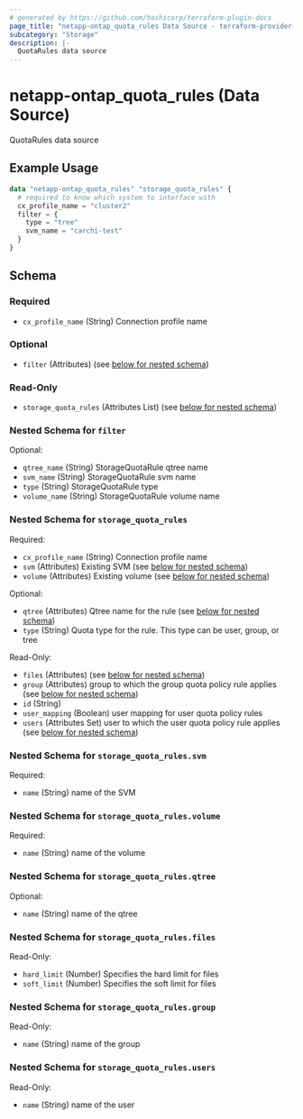 ```yaml
---
# generated by https://github.com/hashicorp/terraform-plugin-docs
page_title: "netapp-ontap_quota_rules Data Source - terraform-provider-netapp-ontap"
subcategory: "Storage"
description: |-
  QuotaRules data source
---
```


# netapp-ontap_quota_rules (Data Source)

QuotaRules data source

## Example Usage
```terraform
data "netapp-ontap_quota_rules" "storage_quota_rules" {
  # required to know which system to interface with
  cx_profile_name = "cluster2"
  filter = {
    type = "tree"
    svm_name = "carchi-test"
  }
}
```

<!-- schema generated by tfplugindocs -->
## Schema

### Required

- `cx_profile_name` (String) Connection profile name

### Optional

- `filter` (Attributes) (see [below for nested schema](#nestedatt--filter))

### Read-Only

- `storage_quota_rules` (Attributes List) (see [below for nested schema](#nestedatt--storage_quota_rules))

<a id="nestedatt--filter"></a>
### Nested Schema for `filter`

Optional:

- `qtree_name` (String) StorageQuotaRule qtree name
- `svm_name` (String) StorageQuotaRule svm name
- `type` (String) StorageQuotaRule type
- `volume_name` (String) StorageQuotaRule volume name


<a id="nestedatt--storage_quota_rules"></a>
### Nested Schema for `storage_quota_rules`

Required:

- `cx_profile_name` (String) Connection profile name
- `svm` (Attributes) Existing SVM (see [below for nested schema](#nestedatt--storage_quota_rules--svm))
- `volume` (Attributes) Existing volume (see [below for nested schema](#nestedatt--storage_quota_rules--volume))

Optional:

- `qtree` (Attributes) Qtree name for the rule (see [below for nested schema](#nestedatt--storage_quota_rules--qtree))
- `type` (String) Quota type for the rule. This type can be user, group, or tree

Read-Only:

- `files` (Attributes) (see [below for nested schema](#nestedatt--storage_quota_rules--files))
- `group` (Attributes) group to which the group quota policy rule applies (see [below for nested schema](#nestedatt--storage_quota_rules--group))
- `id` (String)
- `user_mapping` (Boolean) user mapping for user quota policy rules
- `users` (Attributes Set) user to which the user quota policy rule applies (see [below for nested schema](#nestedatt--storage_quota_rules--users))

<a id="nestedatt--storage_quota_rules--svm"></a>
### Nested Schema for `storage_quota_rules.svm`

Required:

- `name` (String) name of the SVM


<a id="nestedatt--storage_quota_rules--volume"></a>
### Nested Schema for `storage_quota_rules.volume`

Required:

- `name` (String) name of the volume


<a id="nestedatt--storage_quota_rules--qtree"></a>
### Nested Schema for `storage_quota_rules.qtree`

Optional:

- `name` (String) name of the qtree


<a id="nestedatt--storage_quota_rules--files"></a>
### Nested Schema for `storage_quota_rules.files`

Read-Only:

- `hard_limit` (Number) Specifies the hard limit for files
- `soft_limit` (Number) Specifies the soft limit for files


<a id="nestedatt--storage_quota_rules--group"></a>
### Nested Schema for `storage_quota_rules.group`

Read-Only:

- `name` (String) name of the group


<a id="nestedatt--storage_quota_rules--users"></a>
### Nested Schema for `storage_quota_rules.users`

Read-Only:

- `name` (String) name of the user
